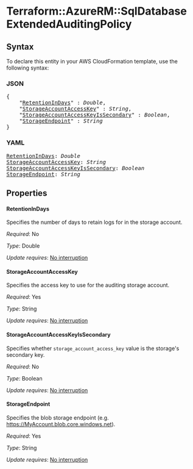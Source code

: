 # Terraform::AzureRM::SqlDatabase ExtendedAuditingPolicy

## Syntax

To declare this entity in your AWS CloudFormation template, use the following syntax:

### JSON

<pre>
{
    "<a href="#retentionindays" title="RetentionInDays">RetentionInDays</a>" : <i>Double</i>,
    "<a href="#storageaccountaccesskey" title="StorageAccountAccessKey">StorageAccountAccessKey</a>" : <i>String</i>,
    "<a href="#storageaccountaccesskeyissecondary" title="StorageAccountAccessKeyIsSecondary">StorageAccountAccessKeyIsSecondary</a>" : <i>Boolean</i>,
    "<a href="#storageendpoint" title="StorageEndpoint">StorageEndpoint</a>" : <i>String</i>
}
</pre>

### YAML

<pre>
<a href="#retentionindays" title="RetentionInDays">RetentionInDays</a>: <i>Double</i>
<a href="#storageaccountaccesskey" title="StorageAccountAccessKey">StorageAccountAccessKey</a>: <i>String</i>
<a href="#storageaccountaccesskeyissecondary" title="StorageAccountAccessKeyIsSecondary">StorageAccountAccessKeyIsSecondary</a>: <i>Boolean</i>
<a href="#storageendpoint" title="StorageEndpoint">StorageEndpoint</a>: <i>String</i>
</pre>

## Properties

#### RetentionInDays

Specifies the number of days to retain logs for in the storage account.

_Required_: No

_Type_: Double

_Update requires_: [No interruption](https://docs.aws.amazon.com/AWSCloudFormation/latest/UserGuide/using-cfn-updating-stacks-update-behaviors.html#update-no-interrupt)

#### StorageAccountAccessKey

Specifies the access key to use for the auditing storage account.

_Required_: Yes

_Type_: String

_Update requires_: [No interruption](https://docs.aws.amazon.com/AWSCloudFormation/latest/UserGuide/using-cfn-updating-stacks-update-behaviors.html#update-no-interrupt)

#### StorageAccountAccessKeyIsSecondary

Specifies whether `storage_account_access_key` value is the storage's secondary key.

_Required_: No

_Type_: Boolean

_Update requires_: [No interruption](https://docs.aws.amazon.com/AWSCloudFormation/latest/UserGuide/using-cfn-updating-stacks-update-behaviors.html#update-no-interrupt)

#### StorageEndpoint

Specifies the blob storage endpoint (e.g. https://MyAccount.blob.core.windows.net).

_Required_: Yes

_Type_: String

_Update requires_: [No interruption](https://docs.aws.amazon.com/AWSCloudFormation/latest/UserGuide/using-cfn-updating-stacks-update-behaviors.html#update-no-interrupt)

